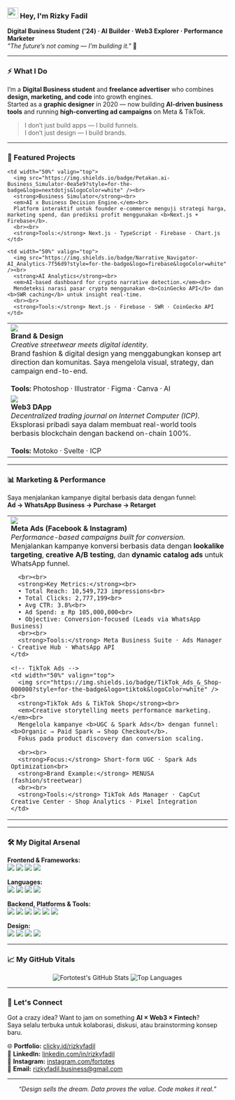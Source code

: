 <!-- Header -->
<h3 align="left">
  <img src="https://media.giphy.com/media/hvRJCLFzcasrU4B3xl/giphy.gif" width="25px">
  Hey, I'm <b>Rizky Fadil</b>
</h3>

<p align="left">
  <strong>Digital Business Student ('24) · AI Builder · Web3 Explorer · Performance Marketer</strong><br>
  <i>"The future’s not coming — I’m building it."</i> 🚀
</p>

---

### ⚡ What I Do

I’m a **Digital Business student** and **freelance advertiser** who combines **design, marketing, and code** into growth engines.  
Started as a **graphic designer** in 2020 — now building **AI-driven business tools** and running **high-converting ad campaigns** on Meta & TikTok.

> I don’t just build apps — I build funnels.  
> I don’t just design — I build brands.

---

### 🚀 Featured Projects

<table width="100%" cellspacing="0" cellpadding="10">
  <tr>
    <td width="50%" valign="top">
      <img src="https://img.shields.io/badge/MENUSA-Brand_&_Design-black?style=for-the-badge&logo=adobecreativecloud&logoColor=white" /><br>
      <strong>Brand & Design</strong><br>
      <em>Creative streetwear meets digital identity.</em><br>
      Brand fashion & digital design yang menggabungkan konsep art direction dan komunitas.  
      Saya mengelola visual, strategy, dan campaign end-to-end.
      <br><br>
      <strong>Tools:</strong> Photoshop · Illustrator · Figma · Canva · AI
    </td>

    <td width="50%" valign="top">
      <img src="https://img.shields.io/badge/Petakan.ai-Business_Simulator-0ea5e9?style=for-the-badge&logo=nextdotjs&logoColor=white" /><br>
      <strong>Business Simulator</strong><br>
      <em>AI x Business Decision Engine.</em><br>
      Platform interaktif untuk founder e-commerce menguji strategi harga, marketing spend, dan prediksi profit menggunakan <b>Next.js + Firebase</b>.
      <br><br>
      <strong>Tools:</strong> Next.js · TypeScript · Firebase · Chart.js
    </td>
  </tr>
  <tr>
    <td width="50%" valign="top">
      <img src="https://img.shields.io/badge/Jurnal_Trading-Web3_DApp-ff3e00?style=for-the-badge&logo=svelte&logoColor=white" /><br>
      <strong>Web3 DApp</strong><br>
      <em>Decentralized trading journal on Internet Computer (ICP).</em><br>
      Eksplorasi pribadi saya dalam membuat real-world tools berbasis blockchain dengan backend on-chain 100%.
      <br><br>
      <strong>Tools:</strong> Motoko · Svelte · ICP
    </td>

    <td width="50%" valign="top">
      <img src="https://img.shields.io/badge/Narrative_Navigator-AI_Analytics-7f56d9?style=for-the-badge&logo=firebase&logoColor=white" /><br>
      <strong>AI Analytics</strong><br>
      <em>AI-based dashboard for crypto narrative detection.</em><br>
      Mendeteksi narasi pasar crypto menggunakan <b>CoinGecko API</b> dan <b>SWR caching</b> untuk insight real-time.
      <br><br>
      <strong>Tools:</strong> Next.js · Firebase · SWR · CoinGecko API
    </td>
  </tr>
</table>

---

### 📊 Marketing & Performance

Saya menjalankan kampanye digital berbasis data dengan funnel:  
**Ad → WhatsApp Business → Purchase → Retarget**

<table width="100%" cellspacing="0" cellpadding="10">
  <tr>
    <!-- Meta Ads -->
    <td width="50%" valign="top">
      <img src="https://img.shields.io/badge/Meta_Ads_(FB%2FIG)-0866FF?style=for-the-badge&logo=facebook&logoColor=white" /><br>
      <strong>Meta Ads (Facebook & Instagram)</strong><br>
      <em>Performance-based campaigns built for conversion.</em><br>
      Menjalankan kampanye konversi berbasis data dengan <b>lookalike targeting</b>, <b>creative A/B testing</b>, dan <b>dynamic catalog ads</b> untuk WhatsApp funnel.

      <br><br>
      <strong>Key Metrics:</strong><br>
      • Total Reach: 10,549,723 impressions<br>
      • Total Clicks: 2,777,199<br>
      • Avg CTR: 3.8%<br>
      • Ad Spend: ± Rp 105,000,000<br>
      • Objective: Conversion-focused (Leads via WhatsApp Business)
      <br><br>
      <strong>Tools:</strong> Meta Business Suite · Ads Manager · Creative Hub · WhatsApp API
    </td>

    <!-- TikTok Ads -->
    <td width="50%" valign="top">
      <img src="https://img.shields.io/badge/TikTok_Ads_&_Shop-000000?style=for-the-badge&logo=tiktok&logoColor=white" /><br>
      <strong>TikTok Ads & TikTok Shop</strong><br>
      <em>Creative storytelling meets performance marketing.</em><br>
      Mengelola kampanye <b>UGC & Spark Ads</b> dengan funnel: <b>Organic → Paid Spark → Shop Checkout</b>.  
      Fokus pada product discovery dan conversion scaling.

      <br><br>
      <strong>Focus:</strong> Short-form UGC · Spark Ads Optimization<br>
      <strong>Brand Example:</strong> MENUSA (fashion/streetwear)
      <br><br>
      <strong>Tools:</strong> TikTok Ads Manager · CapCut Creative Center · Shop Analytics · Pixel Integration
    </td>
  </tr>
</table>

---

### 🛠️ My Digital Arsenal

<p align="left">
  <strong>Frontend & Frameworks:</strong><br>
  <img src="https://img.shields.io/badge/Next.js-000000?style=for-the-badge&logo=nextdotjs&logoColor=white">
  <img src="https://img.shields.io/badge/Angular-DD0031?style=for-the-badge&logo=angular&logoColor=white">
  <img src="https://img.shields.io/badge/Svelte-FF3E00?style=for-the-badge&logo=svelte&logoColor=white">
  <img src="https://img.shields.io/badge/Tailwind_CSS-38B2AC?style=for-the-badge&logo=tailwind-css&logoColor=white">
</p>

<p align="left">
  <strong>Languages:</strong><br>
  <img src="https://img.shields.io/badge/TypeScript-3178C6?style=for-the-badge&logo=typescript&logoColor=white">
  <img src="https://img.shields.io/badge/JavaScript-F7DF1E?style=for-the-badge&logo=javascript&logoColor=black">
  <img src="https://img.shields.io/badge/Motoko-E5A300?style=for-the-badge&logo=motoko&logoColor=white">
  <img src="https://img.shields.io/badge/HTML5-E34F26?style=for-the-badge&logo=html5&logoColor=white">
</p>

<p align="left">
  <strong>Backend, Platforms & Tools:</strong><br>
  <img src="https://img.shields.io/badge/Firebase-FFCA28?style=for-the-badge&logo=firebase&logoColor=black">
  <img src="https://img.shields.io/badge/Internet_Computer-ICP-blue?style=for-the-badge&logo=internetcomputer">
  <img src="https://img.shields.io/badge/Node.js-339933?style=for-the-badge&logo=nodedotjs&logoColor=white">
  <img src="https://img.shields.io/badge/Vite-646CFF?style=for-the-badge&logo=vite&logoColor=white">
  <img src="https://img.shields.io/badge/Chart.js-FF6384?style=for-the-badge&logo=chartdotjs&logoColor=white">
  <img src="https://img.shields.io/badge/SWR-000000?style=for-the-badge&logo=swr&logoColor=white">
</p>

<p align="left">
  <strong>Design:</strong><br>
  <img src="https://img.shields.io/badge/Adobe_Photoshop-31A8FF?style=for-the-badge&logo=Adobe%20Photoshop&logoColor=white">
  <img src="https://img.shields.io/badge/Adobe_Illustrator-FF9A00?style=for-the-badge&logo=Adobe%20Illustrator&logoColor=white">
  <img src="https://img.shields.io/badge/Figma-F24E1E?style=for-the-badge&logo=figma&logoColor=white">
  <img src="https://img.shields.io/badge/Canva-00C4CC?style=for-the-badge&logo=canva&logoColor=white">
</p>

---

### 📈 My GitHub Vitals

<p align="center">
  <img src="https://github-readme-stats.vercel.app/api?username=Fortotest&show_icons=true&theme=transparent&hide_border=true&title_color=7F56D9&icon_color=7F56D9&text_color=c9cacc&bg_color=0,0,0,0" alt="Fortotest's GitHub Stats">
  <img src="https://github-readme-stats.vercel.app/api/top-langs/?username=Fortotest&layout=compact&theme=transparent&hide_border=true&title_color=7F56D9&text_color=c9cacc&bg_color=0,0,0,0" alt="Top Languages">
</p>

---

### 🤝 Let's Connect

Got a crazy idea? Want to jam on something **AI × Web3 × Fintech**?  
Saya selalu terbuka untuk kolaborasi, diskusi, atau brainstorming konsep baru.  

🌐 **Portfolio:** [clicky.id/rizkyfadil](https://clicky.id/rizkyfadil)  
💼 **LinkedIn:** [linkedin.com/in/rizkyfadil](https://linkedin.com/in/rizkyfadil)  
📱 **Instagram:** [instagram.com/fortotes](https://instagram.com/fortotes)  
📧 **Email:** rizkyfadil.business@gmail.com  

---

<p align="center">
  <i>“Design sells the dream. Data proves the value. Code makes it real.”</i>
</p>
